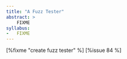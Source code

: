 ```yaml
---
title: "A Fuzz Tester"
abstract: >
    FIXME
syllabus:
-   FIXME
---
```


[%fixme "create fuzz tester" %] [%issue 84 %]
